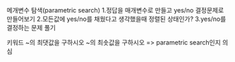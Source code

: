 메개변수 탐색(parametric search)
1.정답을 매개변수로 만들고 yes/no 결정문제로 만들어보기
2.모든값에 yes/no를 채웠다고 생각했을때 정렬된 상태인가?
3.yes/no를 결정하는 문제 풀기

키워드 
~의 최댓값을 구하시오
~의 최솟값을 구하시오
=> parametric search인지 의심
